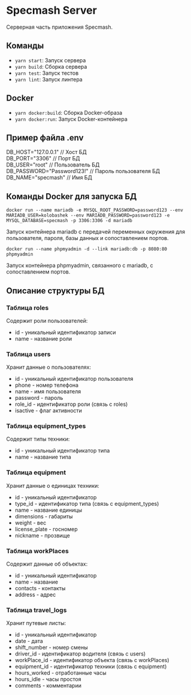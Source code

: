 # Specmash Server

Серверная часть приложения Specmash.

## Команды

- `yarn start`: Запуск сервера
- `yarn build`: Сборка сервера
- `yarn test`: Запуск тестов
- `yarn lint`: Запуск линтера

## Docker

- `yarn docker:build`: Сборка Docker-образа
- `yarn docker:run`: Запуск Docker-контейнера

## Пример файла .env

DB_HOST="127.0.0.1" // Хост БД  
DB_PORT="3306" // Порт БД  
DB_USER="root" // Пользователь БД  
DB_PASSWORD="Password123!" // Пароль пользователя БД  
DB_NAME="specmash" // Имя БД

## Команды Docker для запуска БД

```
docker run --name mariadb -e MYSQL_ROOT_PASSWORD=password123 --env MARIADB_USER=kolobashek --env MARIADB_PASSWORD=password123 -e MYSQL_DATABASE=specmash -p 3306:3306 -d mariadb
```

Запуск контейнера mariadb с передачей переменных окружения для пользователя, пароля, базы данных и сопоставлением портов.

```
docker run --name phpmyadmin -d --link mariadb:db -p 8080:80 phpmyadmin
```

Запуск контейнера phpmyadmin, связанного с mariadb, с сопоставлением портов.

## Описание структуры БД

### Таблица roles

Содержит роли пользователей:

- id - уникальный идентификатор записи
- name - название роли

### Таблица users

Хранит данные о пользователях:

- id - уникальный идентификатор пользователя
- phone - номер телефона
- name - имя пользователя
- password - пароль
- role_id - идентификатор роли (связь с roles)
- isactive - флаг активности

### Таблица equipment_types

Содержит типы техники:

- id - уникальный идентификатор типа
- name - название типа

### Таблица equipment

Хранит данные о единицах техники:

- id - уникальный идентификатор
- type_id - идентификатор типа (связь с equipment_types)
- name - название единицы
- dimensions - габариты
- weight - вес
- license_plate - госномер
- nickname - прозвище

### Таблица workPlaces

Содержит данные об объектах:

- id - уникальный идентификатор
- name - название
- contacts - контакты
- address - адрес

### Таблица travel_logs

Хранит путевые листы:

- id - уникальный идентификатор
- date - дата
- shift_number - номер смены
- driver_id - идентификатор водителя (связь с users)
- workPlace_id - идентификатор объекта (связь с workPlaces)
- equipment_id - идентификатор техники (связь с equipment)
- hours_worked - отработанные часы
- hours_idle - часы простоя
- comments - комментарии
